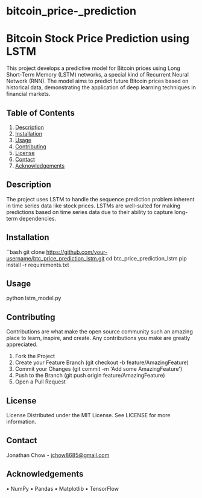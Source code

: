 # bitcoin_price-_prediction

# Bitcoin Stock Price Prediction using LSTM

This project develops a predictive model for Bitcoin prices using Long Short-Term Memory (LSTM) networks, a special kind of Recurrent Neural Network (RNN). The model aims to predict future Bitcoin prices based on historical data, demonstrating the application of deep learning techniques in financial markets.

## Table of Contents
1. [Description](#description)
2. [Installation](#installation)
3. [Usage](#usage)
4. [Contributing](#contributing)
5. [License](#license)
6. [Contact](#contact)
7. [Acknowledgements](#acknowledgements)

## Description
The project uses LSTM to handle the sequence prediction problem inherent in time series data like stock prices. LSTMs are well-suited for making predictions based on time series data due to their ability to capture long-term dependencies.

## Installation
``bash
git clone https://github.com/your-username/btc_price_prediction_lstm.git
cd btc_price_prediction_lstm
pip install -r requirements.txt

## Usage
python lstm_model.py

## Contributing
Contributions are what make the open source community such an amazing place to learn, inspire, and create. Any contributions you make are greatly appreciated.

1. Fork the Project
2. Create your Feature Branch (git checkout -b feature/AmazingFeature)
3. Commit your Changes (git commit -m 'Add some AmazingFeature')
4. Push to the Branch (git push origin feature/AmazingFeature)
5. Open a Pull Request

## License
License
Distributed under the MIT License. See LICENSE for more information.

## Contact
Jonathan Chow - jchow8685@gmail.com

## Acknowledgements
• NumPy
• Pandas
• Matplotlib
• TensorFlow
